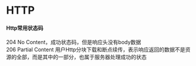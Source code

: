 # HTTP

#### Http常用状态码
204 No Content，成功状态码，但是响应头没有body数据  
206 Partial Content 用户Http分块下载和断点续传，表示响应返回的数据不是资源的全部，而是其中的一部分，也属于服务器处理成功的状态  


